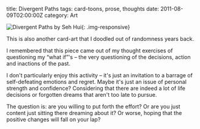 title: Divergent Paths
tags: card-toons, prose, thoughts
date: 2011-08-09T02:00:00Z
category: Art

![Divergent Paths by Seh Hui]({static}/images/2010/09/divergentpaths.jpg){: .img-responsive}

This is also another card-art that I doodled out of randomness years back.

I remembered that this piece came out of my thought exercises of questioning my “what if”'s – the very questioning of the decisions, action and inactions of the past.

I don't particularly enjoy this activity – it's just an invitation to a barrage of self-defeating emotions and regret. Maybe it's just an issue of personal strength and confidence? Considering that there are indeed a lot of life decisions or forgotten dreams that aren't too late to pursue.

The question is: are you willing to put forth the effort? Or are you just content just sitting there dreaming about it? Or worse, hoping that the positive changes will fall on your lap?
